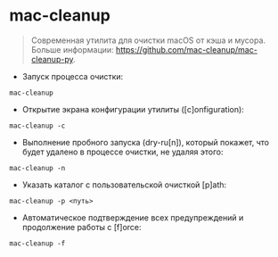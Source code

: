 # mac-cleanup

> Современная утилита для очистки macOS от кэша и мусора.
> Больше информации: <https://github.com/mac-cleanup/mac-cleanup-py>.

- Запуск процесса очистки:

`mac-cleanup`

- Открытие экрана конфигурации утилиты ([c]onfiguration):

`mac-cleanup -c`

- Выполнение пробного запуска (dry-ru[n]), который покажет, что будет удалено в процессе очистки, не удаляя этого:

`mac-cleanup -n`

- Указать каталог с пользовательской очисткой [p]ath:

`mac-cleanup -p <путь>`

- Автоматическое подтверждение всех предупреждений и продолжение работы с [f]orce:

`mac-cleanup -f`
